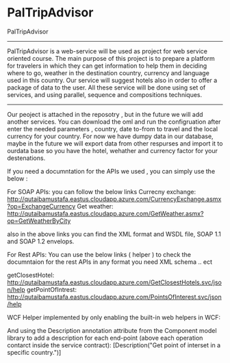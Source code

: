 # PalTripAdvisor
PalTripAdvisor
*******************************************************************************************************************************************
PalTripAdvisor is a web-service will be used as project for web service oriented course. The main purpose of this project is to prepare a platform for travelers in which they can get information to help them in deciding where to go, weather in the destination country, currency and language used in this country. 
Our service will suggest hotels also in order to offer a package of data to the user. All these service will be done using set of services, and using parallel, sequence and compositions techniques. 
*******************************************************************************************************************************************

Our peoject is attached in the reposotry , but in the future we will add another services. You can download the oml and run the configruation after enter the needed parameters , country, date to-from to  travel and the local currency for your country. 
For now we have dumpy data in our database, maybe in the future we will export data from other respurses and import it to ourdata base so you have the hotel, wehather and currency factor for your destenations. 


If you need a documntation for the APIs we used , you can simply use the below : 

For SOAP APIs: 
you can follow the below links 
Currecny exchange:  http://qutaibamustafa.eastus.cloudapp.azure.com/CurrencyExchange.asmx?op=ExchangeCurrency
Get weather: http://qutaibamustafa.eastus.cloudapp.azure.com/GetWeather.asmx?op=GetWeatherByCity

also in the above links you can find the XML format and WSDL file, SOAP 1.1 and SOAP 1.2 envelops. 


For Rest APIs: 
You can use the below links ( helper ) to check the documntaion for the rest APIs in any format you need XML schema .. ect

getClosestHotel: http://qutaibamustafa.eastus.cloudapp.azure.com/GetClosestHotels.svc/json/help
getPointOfIntrest: http://qutaibamustafa.eastus.cloudapp.azure.com/PointsOfInterest.svc/json/help

WCF Helper implemented by only enabling the built-in web helpers in WCF:
<endpointBehaviors>
        <behavior name="restfullBehavior">
          <webHttp helpEnabled="true" />
        </behavior>
</endpointBehaviors>

And using the Description annotation attribute from the Component model library to add a description for each end-point (above each operation contarct inside the service contract):
[Description("Get point of interset in a specific country.")]

